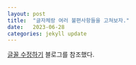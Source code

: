```yaml
---
layout: post
title:  "글자체랑 여러 불편사항들을 고쳐보자."
date:   2023-06-28
categories: jekyll update
---
```


[글꼴 수정하기](https://evenharder.github.io/blog/jekyll-change-fonts/) 블로그를 참조했다.
